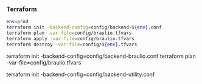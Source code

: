 ### Terraform


```sh
env=prod
terraform init -backend-config=config/backend-${env}.conf
terraform plan -var-file=config/braulio.tfvars
terraform apply -var-file=config/braulio.tfvars
terraform destroy -var-file=config/${env}.tfvars
```


terraform init -backend-config=config/backend-braulio.conf
terraform plan -var-file=config/braulio.tfvars


terraform init -backend-config=config/backend-utility.conf
